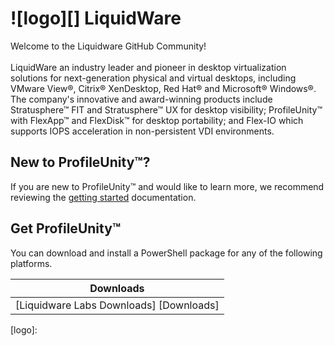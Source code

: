 ![logo][] LiquidWare
====================

Welcome to the Liquidware GitHub Community!<br>
<br>
LiquidWare an industry leader and pioneer in desktop virtualization solutions for next-generation physical and virtual desktops, including VMware View®, Citrix® XenDesktop, Red Hat® and Microsoft® Windows®. The company's innovative and award-winning products include Stratusphere™ FIT and Stratusphere™ UX  for desktop visibility; ProfileUnity™ with FlexApp™ and FlexDisk™  for desktop portability; and Flex-IO which supports IOPS acceleration in non-persistent VDI environments.

New to ProfileUnity™?
------------------

If you are new to ProfileUnity™ and would like to learn more, we recommend reviewing the [getting started][] documentation.

[getting started]: https://liquidwarelabs.zendesk.com/hc/en-us/articles/210641943-ProfileUnity-with-FlexApp-Documentation-

Get ProfileUnity™
--------------

You can download and install a PowerShell package for any of the following platforms.

| Downloads              |
| ---------------------- |
| [Liquidware Labs Downloads] [Downloads]   |


[Dowloads]: http://www.liquidwarelabs.com/download
[logo]: 



